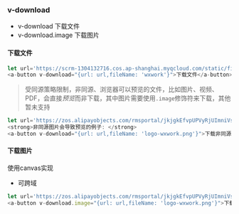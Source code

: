 ### v-download

- v-download 下载文件
- v-download.image 下载图片

#### 下载文件

```js
let url='https://scrm-1304132716.cos.ap-shanghai.myqcloud.com/static/files/imort_ai_phone_demo.csv'
<a-button v-download="{url: url,fileName: 'wxwork'}">下载文件</a-button>
```

> 受同源策略限制，非同源、浏览器可以预览的文件，比如图片、视频、PDF，会直接*预览*而非下载，其中图片需要使用`.image`修饰符来下载，其他暂未支持

```js
let url='https://zos.alipayobjects.com/rmsportal/jkjgkEfvpUPVyRjUImniVslZfWPnJuuZ.png'
<strong>非同源图片会导致预览的例子: </strong>
<a-button v-download="{url: url,fileName: 'logo-wxwork.png'}">下载非同源图片</a-button>
```

#### 下载图片

使用canvas实现

- 可跨域

```js
let url='https://zos.alipayobjects.com/rmsportal/jkjgkEfvpUPVyRjUImniVslZfWPnJuuZ.png'
<a-button v-download.image="{url: url,fileName: 'logo-wxwork.png'}">下载图片</a-button>
```
